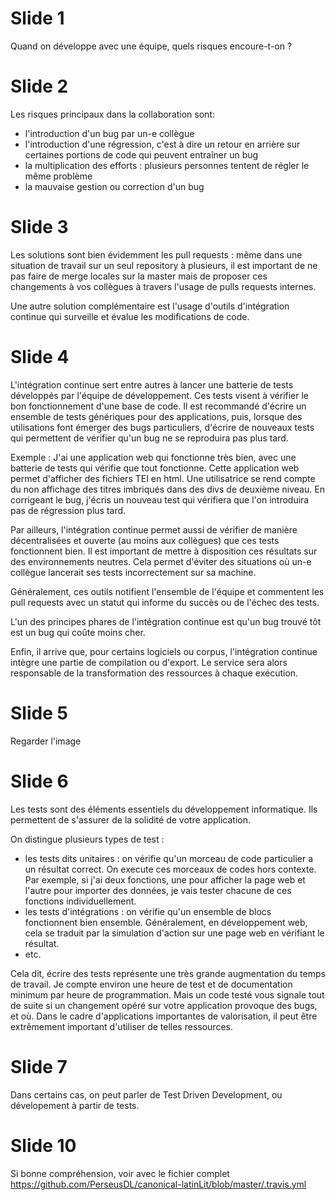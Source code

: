# Slide 1

Quand on développe avec une équipe, quels risques encoure-t-on ?

# Slide 2

Les risques principaux dans la collaboration sont:
- l'introduction d'un bug par un-e collègue
- l'introduction d'une régression, c'est à dire un retour en arrière sur certaines portions de code qui peuvent entraîner un bug
- la multiplication des efforts : plusieurs personnes tentent de régler le même problème
- la mauvaise gestion ou correction d'un bug

# Slide 3

Les solutions sont bien évidemment les pull requests : même dans une situation de travail sur un seul repository à plusieurs, il est important de ne pas faire de merge locales sur la master mais de proposer ces changements à vos collègues à travers l'usage de pulls requests internes.

Une autre solution complémentaire est l'usage d'outils d'intégration continue qui surveille et évalue les modifications de code.

# Slide 4

L'intégration continue sert entre autres à lancer une batterie de tests développés par l'équipe de développement. Ces tests visent à vérifier le bon fonctionnement d'une base de code. Il est recommandé d'écrire un ensemble de tests génériques pour des applications, puis, lorsque des utilisations font émerger des bugs particuliers, d'écrire de nouveaux tests qui permettent de vérifier qu'un bug ne se reproduira pas plus tard.

Exemple : J'ai une application web qui fonctionne très bien, avec une batterie de tests qui vérifie que tout fonctionne. Cette application web permet d'afficher des fichiers TEI en html. Une utilisatrice se rend compte du non affichage des titres imbriqués dans des divs de deuxième niveau. En corrigeant le bug, j'écris un nouveau test qui vérifiera que l'on introduira pas de régression plus tard.

Par ailleurs, l'intégration continue permet aussi de vérifier de manière décentralisées et ouverte (au moins aux collègues) que ces tests fonctionnent bien. Il est important de mettre à disposition ces résultats sur des environnements neutres. Cela permet d'éviter des situations où un-e collègue lancerait ses tests incorrectement sur sa machine.

Généralement, ces outils notifient l'ensemble de l'équipe et commentent les pull requests avec un statut qui informe du succès ou de l'échec des tests.

L'un des principes phares de l'intégration continue est qu'un bug trouvé tôt est un bug qui coûte moins cher. 

Enfin, il arrive que, pour certains logiciels ou corpus, l'intégration continue intègre une partie de compilation ou d'export. Le service sera alors responsable de la transformation des ressources à chaque exécution.

# Slide 5

Regarder l'image

# Slide 6

Les tests sont des éléments essentiels du développement informatique. Ils permettent de s'assurer de la solidité de votre application.

On distingue plusieurs types de test : 
- les tests dits unitaires : on vérifie qu'un morceau de code particulier a un résultat correct. On execute ces morceaux de codes hors contexte. Par exemple, si j'ai deux fonctions, une pour afficher la page web et l'autre pour importer des données, je vais tester chacune de ces fonctions individuellement.
- les tests d'intégrations : on vérifie qu'un ensemble de blocs fonctionnent bien ensemble. Généralement, en développement web, cela se traduit par la simulation d'action sur une page web en vérifiant le résultat.
- etc.

Cela dit, écrire des tests représente une très grande augmentation du temps de travail. Je compte environ une heure de test et de documentation minimum par heure de programmation. Mais un code testé vous signale tout de suite si un changement opéré sur votre application provoque des bugs, et où. Dans le cadre d'applications importantes de valorisation, il peut être extrêmement important d'utiliser de telles ressources.

# Slide 7

Dans certains cas, on peut parler de Test Driven Development, ou dévelopement à partir de tests.

# Slide 10

Si bonne compréhension, voir avec le fichier complet https://github.com/PerseusDL/canonical-latinLit/blob/master/.travis.yml